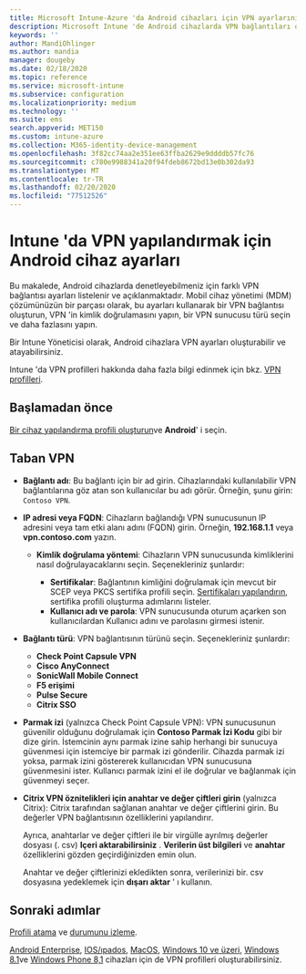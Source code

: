 ```yaml
---
title: Microsoft Intune-Azure 'da Android cihazları için VPN ayarlarını kullanma | Microsoft Docs
description: Microsoft Intune 'de Android cihazlarda VPN bağlantıları oluşturmak için tüm ayarları görüntüleyin. VPN sunucusunun bağlantı adını, IP adresini veya FQDN 'sini girin, kullanıcıların kimlik doğrulamasını yapın ve Citrix, SonicWall, Check Point kapsül ve Pulse Secure bağlantı türlerini seçin.
keywords: ''
author: MandiOhlinger
ms.author: mandia
manager: dougeby
ms.date: 02/18/2020
ms.topic: reference
ms.service: microsoft-intune
ms.subservice: configuration
ms.localizationpriority: medium
ms.technology: ''
ms.suite: ems
search.appverid: MET150
ms.custom: intune-azure
ms.collection: M365-identity-device-management
ms.openlocfilehash: 3f82cc74aa2e351ee63ffba2629e9ddddb57fc76
ms.sourcegitcommit: c780e9988341a20f94fdeb8672bd13e0b302da93
ms.translationtype: MT
ms.contentlocale: tr-TR
ms.lasthandoff: 02/20/2020
ms.locfileid: "77512526"
---
```

# <a name="android-device-settings-to-configure-vpn-in-intune"></a>Intune 'da VPN yapılandırmak için Android cihaz ayarları

Bu makalede, Android cihazlarda denetleyebilmeniz için farklı VPN bağlantısı ayarları listelenir ve açıklanmaktadır. Mobil cihaz yönetimi (MDM) çözümünüzün bir parçası olarak, bu ayarları kullanarak bir VPN bağlantısı oluşturun, VPN 'in kimlik doğrulamasını yapın, bir VPN sunucusu türü seçin ve daha fazlasını yapın.

Bir Intune Yöneticisi olarak, Android cihazlara VPN ayarları oluşturabilir ve atayabilirsiniz. 

Intune 'da VPN profilleri hakkında daha fazla bilgi edinmek için bkz. [VPN profilleri](vpn-settings-configure.md).

## <a name="before-you-begin"></a>Başlamadan önce

[Bir cihaz yapılandırma profili oluşturun](vpn-settings-configure.md#create-a-device-profile)ve **Android**' i seçin.

## <a name="base-vpn"></a>Taban VPN

- **Bağlantı adı**: Bu bağlantı için bir ad girin. Cihazlarındaki kullanılabilir VPN bağlantılarına göz atan son kullanıcılar bu adı görür. Örneğin, şunu girin: `Contoso VPN`.
- **IP adresi veya FQDN**: Cihazların bağlandığı VPN sunucusunun IP adresini veya tam etki alanı adını (FQDN) girin. Örneğin, **192.168.1.1** veya **vpn.contoso.com** yazın.

  - **Kimlik doğrulama yöntemi**: Cihazların VPN sunucusunda kimliklerini nasıl doğrulayacaklarını seçin. Seçenekleriniz şunlardır:

    - **Sertifikalar**: Bağlantının kimliğini doğrulamak için mevcut bir SCEP veya PKCS sertifika profili seçin. [Sertifikaları yapılandırın](../protect/certificates-configure.md), sertifika profili oluşturma adımlarını listeler.
    - **Kullanıcı adı ve parola**: VPN sunucusunda oturum açarken son kullanıcılardan Kullanıcı adını ve parolasını girmesi istenir.

- **Bağlantı türü**: VPN bağlantısının türünü seçin. Seçenekleriniz şunlardır:

  - **Check Point Capsule VPN**
  - **Cisco AnyConnect**
  - **SonicWall Mobile Connect**
  - **F5 erişimi**
  - **Pulse Secure**
  - **Citrix SSO**

- **Parmak izi** (yalnızca Check Point Capsule VPN): VPN sunucusunun güvenilir olduğunu doğrulamak için **Contoso Parmak İzi Kodu** gibi bir dize girin. İstemcinin aynı parmak izine sahip herhangi bir sunucuya güvenmesi için istemciye bir parmak izi gönderilir. Cihazda parmak izi yoksa, parmak izini göstererek kullanıcıdan VPN sunucusuna güvenmesini ister. Kullanıcı parmak izini el ile doğrular ve bağlanmak için güvenmeyi seçer.
- **Citrix VPN öznitelikleri için anahtar ve değer çiftleri girin** (yalnızca Citrix): Citrix tarafından sağlanan anahtar ve değer çiftlerini girin. Bu değerler VPN bağlantısının özelliklerini yapılandırır. 

  Ayrıca, anahtarlar ve değer çiftleri ile bir virgülle ayrılmış değerler dosyası (. csv) **Içeri aktarabilirsiniz** . **Verilerin üst bilgileri** ve **anahtar** özelliklerini gözden geçirdiğinizden emin olun.

  Anahtar ve değer çiftlerinizi ekledikten sonra, verilerinizi bir. csv dosyasına yedeklemek için **dışarı aktar** ' ı kullanın.

## <a name="next-steps"></a>Sonraki adımlar

[Profili atama](device-profile-assign.md) ve [durumunu izleme](device-profile-monitor.md).

[Android Enterprise](vpn-settings-android-enterprise.md), [IOS/ıpados](vpn-settings-ios.md), [MacOS](vpn-settings-macos.md), [Windows 10 ve üzeri](vpn-settings-windows-10.md), [Windows 8.1](vpn-settings-windows-8-1.md)ve [Windows Phone 8,1](vpn-settings-windows-phone-8-1.md) cihazları için de VPN profilleri oluşturabilirsiniz.
